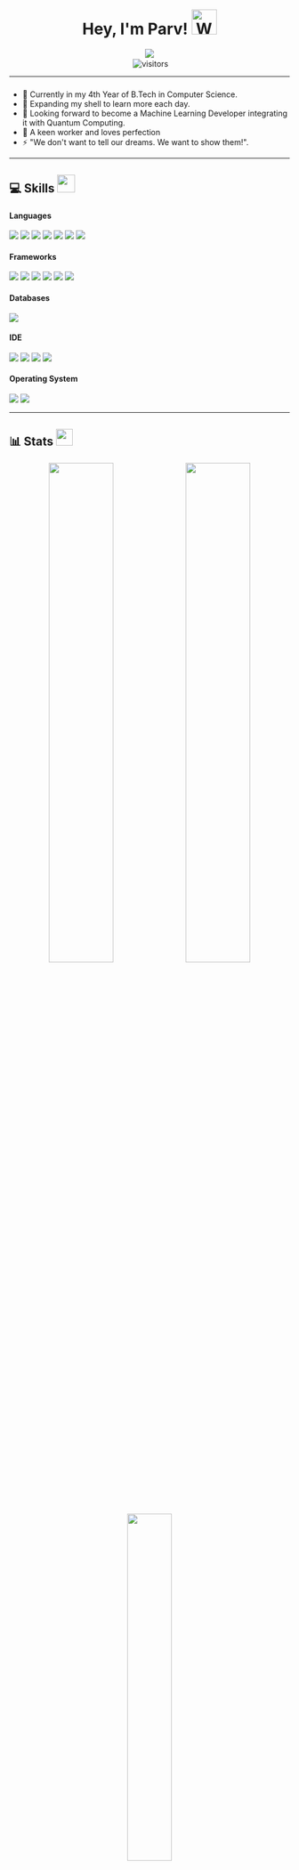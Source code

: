 <h1 align="center">Hey, I'm Parv! <img src="https://github.com/parvbhargava/parvbhargava/blob/main/wave.gif" 
         alt="Waving hand animated gif"
         height="45"
         width="45" /> 
</h1>

<p align="center">
	<a href="https://github.com/DenverCoder1/readme-typing-svg"><img src="https://readme-typing-svg.herokuapp.com?lines=Machine+Learning+Developer;CS+Engineer;Quantum+Computing;AI%20|%20ML%20|%20DS;Failure%20Is%20A%20Lesson%20Learned;Success%20Is%20A%20Lesson%20Applied&center=true&width=380&height=45"></a><br>
	&nbsp;<img align="center" alt="visitors" src="https://gpvc.arturio.dev/parvbhargava" />
</p>

---

### 

- 🔭 Currently in my 4th Year of B.Tech in Computer Science.
- 🌱 Expanding my shell to learn more each day.
- 👯 Looking forward to become a Machine Learning Developer integrating it with Quantum Computing.
- 🥅 A keen worker and loves perfection
- ⚡ "We don't want to tell our dreams. We want to show them!".

---

## 💻 Skills <img src = "https://media2.giphy.com/media/QssGEmpkyEOhBCb7e1/giphy.gif?cid=ecf05e47a0n3gi1bfqntqmob8g9aid1oyj2wr3ds3mg700bl&rid=giphy.gif" width = 32px>&nbsp;
<h4> Languages </h4>
<span> 
  <img src="https://img.shields.io/badge/python-3670A0?style=for-the-badge&logo=python&logoColor=ffdd54" />
  <img src="https://img.shields.io/badge/C%2B%2B-00599C?style=for-the-badge&logo=c%2B%2B&logoColor=white" />
  <img src="https://img.shields.io/badge/r-%23276DC3.svg?style=for-the-badge&logo=r&logoColor=white" />
	<img src="https://img.shields.io/badge/Java-ED8B00?style=for-the-badge&logo=java&logoColor=white" />
	<img src="https://img.shields.io/badge/JavaScript-F7DF1E?style=for-the-badge&logo=javascript&logoColor=black" />  
	<img src="https://img.shields.io/badge/HTML5-E34F26?style=for-the-badge&logo=html5&logoColor=white" />
	<img src="https://img.shields.io/badge/CSS3-1572B6?style=for-the-badge&logo=css3&logoColor=white" />
</span>
<h4> Frameworks </h4>
<span>
	<img src="https://img.shields.io/badge/TensorFlow-%23FF6F00.svg?style=for-the-badge&logo=TensorFlow&logoColor=white" />
	<img src="https://img.shields.io/badge/opencv-%23white.svg?style=for-the-badge&logo=opencv&logoColor=white" />
	<img src="https://img.shields.io/badge/numpy-%23013243.svg?style=for-the-badge&logo=numpy&logoColor=white" />
	<img src="https://img.shields.io/badge/pandas-%23150458.svg?style=for-the-badge&logo=pandas&logoColor=white" />
	<img src="https://img.shields.io/badge/Bootstrap-563D7C?style=for-the-badge&logo=bootstrap&logoColor=white" />
	<img src="https://img.shields.io/badge/django-%23092E20.svg?style=for-the-badge&logo=django&logoColor=white" />
</span>
<h4> Databases </h4>
<span>
  <img src="https://img.shields.io/badge/MySQL-00000F?style=for-the-badge&logo=mysql&logoColor=white">
</span>
<h4> IDE </h4>
<span>
	<img src="https://img.shields.io/badge/pycharm-15A42D.svg?style=for-the-badge&logo=pycharm&logoColor=white" />
  <img src="https://img.shields.io/badge/Colab-F9AB00?style=for-the-badge&logo=googlecolab&color=525252" /> 
	<img src="https://img.shields.io/badge/Visual_Studio_Code-0078D4?style=for-the-badge&logo=visual%20studio%20code&logoColor=white" />
	<img src="https://img.shields.io/badge/jupyter-%23FA0F00.svg?style=for-the-badge&logo=jupyter&logoColor=white" />
</span>
<h4> Operating System </h4>
<span>
	<img src="https://img.shields.io/badge/Ubuntu-E95420?style=for-the-badge&logo=ubuntu&logoColor=white" />
	<img src="https://img.shields.io/badge/Windows-0078D6?style=for-the-badge&logo=windows&logoColor=white" />
</span>

---
## 📊 Stats <img src="https://media.giphy.com/media/iY8CRBdQXODJSCERIr/giphy.gif" width="30px"> &nbsp;

<p align="center">
	<img width="48%" src="https://github-readme-stats.vercel.app/api?username=parvbhargava&show_icons=true&count_private=true&theme=tokyonight" />
	<img width="48%" src="https://github-readme-streak-stats.herokuapp.com/?user=parvbhargava&theme=tokyonight" />
	<br><br>
	<img width="40%" src="https://github-readme-stats.vercel.app/api/top-langs/?username=parvbhargava&hide=html,css,javascript&theme=tokyonight&layout=compact" />
</p>
<p align="center">
	<img width="70%" src="https://activity-graph.herokuapp.com/graph?username=parvbhargava&theme=react-dark" />
</p>

---

<h3 align="center">Connect with me<img src="https://github.com/oHTGo/oHTGo/blob/main/images/handshake.gif" height="35px"></h3>
<p align="center">
	<a href="https://www.linkedin.com/in/parv-bhargava-03565b193/" target="blank"><img src="https://img.shields.io/badge/linkedin-%230077B5.svg?style=for-the-badge&logo=linkedin&logoColor=white"></a>
	<a href="mailto:parvbhargavapro@gmail.com?subject=Hello%20Parv" target="blank"><img src="https://img.shields.io/badge/Gmail-D14836?style=for-the-badge&logo=gmail&logoColor=white"></a>
	<a href="" target="blank"><img src="https://img.shields.io/badge/Instagram-%23E4405F.svg?style=for-the-badge&logo=Instagram&logoColor=white"></a>
	<a href="https://www.facebook.com/parv.bhargava.92/" target="blank"><img src="https://img.shields.io/badge/Facebook-%231877F2.svg?style=for-the-badge&logo=Facebook&logoColor=white"></a>
	<a href="https://twitter.com/Parv_Bhargava_?s=09" target="blank"><img src="https://img.shields.io/badge/Twitter-%231DA1F2.svg?style=for-the-badge&logo=Twitter&logoColor=white"></a>
</p>

[twitter]: https://twitter.com/Parv_Bhargava_?s=09
[linkedin]: https://www.linkedin.com/in/parv-bhargava-03565b193/

